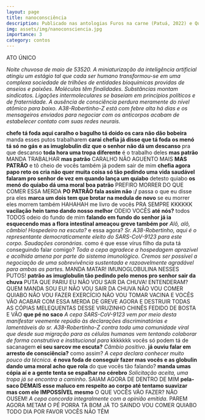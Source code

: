 ```yaml
---
layout: page
title: nanoconsciência
description: Publicado nas antologias Furos na carne (Patuá, 2022) e Questão de tempo (Persona, 2022).
img: assets/img/nanoconsciencia.jpg
importance: 3
category: contos
---
```


ATO ÚNICO

*Noite chuvosa de maio de 53520. A miniaturização da inteligência artificial atingiu um estágio tal que cada ser humano transformou-se em uma complexa sociedade de trilhões de entidades bioquímicas providas de anseios e paixões. Moléculas têm finalidades. Substâncias montam sindicatos. Ligações intermoleculares se baseiam em princípios políticos e de fraternidade. A ausência de consciência perdura meramente do nível atômico para baixo. A38-Robertinho-Z está com febre alta há dias e os mensageiros enviados para negociar com os anticorpos acabam de estabelecer contato com suas redes neurais.*

**chefe tá foda aqui caralho o bagulho tá doido os cara não dão bobeira** manda esses putos trabalharem **carai chefia já disse que tá foda os menó tá só no gás e as imuglobulin diz que o senhor não dá um descanso** pra que descanso **toda hora uma tropa diferente** é o trabalho deles **mas patrão** MANDA TRABALHAR **mas patrão** CARALHO NÃO AGUENTO MAIS **MAS PATRÃO** e tô cheio de vocês também já podem sair de mim **chefia agora papo reto os cria não quer muita coisa só tão pedindo uma vida saudável falaram pro senhor de vez em quando lança um quiabo** detesto quiabo **os menó do quiabo dá uma moral boa patrão** PREFIRO MORRER DO QUE COMER ESSA MERDA **PO PATRÃO fala assim não :/** passa o que eu disse pra eles **marca um dois tem que brotar na medula de novo** se eu morrer eles morrem também HAHAHAH me livro de vocês PRA SEMPRE KKKKKK **vacilação hein tamo dando nosso melhor** ODEIO VOCÊS **até nós?** todos TODOS odeio do fundo de mim **falando em fundo do senhor já ia esquecendo mas a flora intestinal ameaçou greve também por** *Alô, alô, câmbio! Hospedeiro na escuta?* e essa agora? *Sr. A38-Robertinho, aqui é o representante democraticamente eleito do SARS-CoV-9123 para este corpo. Saudações coronárias.* como é que esse vírus filho da puta tá conseguindo falar comigo? *Toda a cepa agradece a hospedagem aprazível e acolhida amena por parte do sistema imunológico. Cremos ser possível a negociação de uma sobrevivência sustentada e razoavelmente agradável para ambas as partes.* MANDA MATAR! IMUNOGLOBULINA NESSES PUTOS! **patrão as imuglobulin tão pedindo pelo menos pro senhor sair da chuva** PUTA QUE PARIU EU NÃO VOU SAIR DA CHUVA! ENTENDERAM? QUEM MANDA SOU EU! NÃO VOU SAIR DA CHUVA NÃO VOU COMER QUIABO NÃO VOU FAZER EXERCÍCIO NÃO VOU TOMAR VACINA E VOCÊS VÃO ACABAR COM ESSA MERDA DE GREVE AGORA E DESTRUIR TODAS AS CÓPIAS MELEQUENTAS DESSE VIRUZINHO CHINÊS FEDIDO DE BOSTA E VÃO **que pé no saco** *A cepa SARS-CoV-9123 vem por meio desta manifestar veemente repúdio às declarações discriminatórias e lamentáveis do sr. A38-Robertinho-Z contra toda uma comunidade viral que desde sua migração para as células humanas vem tentando colaborar de forma construtiva e institucional para* kkkkkkk vocês só podem tá de sacanagem **ei seu sarcov me escuta?** *Câmbio positivo*. **já ouviu falar em arresto de consciência?** como assim? *A cepa declara conhecer muito pouco da técnica.* **é nova foda de conseguir fazer mas vocês e as globulin dando uma moral acho que rola** do que vocês tão falando? **manda umas cópia aí e a gente tenta se espalhar no cérebro** *Solicitação aceita, uma tropa já se encontra a caminho*. SAIAM AGORA DE DENTRO DE MIM **pela-saco DEMAIS esse maluco em respeito ao corpo até tentamo suavizar mas com ele IMPOSSÍVEL mesmo** O QUE VOCÊS VÃO FAZER? NÃO OUSEM! *A cepa concorda integralmente com a opinião emitida*. PAREM AGORA METAM O PÉ PORRA TA BOM JÁ TO SAINDO VOU COMER QUIABO TODO DIA POR FAVOR VOCÊS NÃO TÊM
